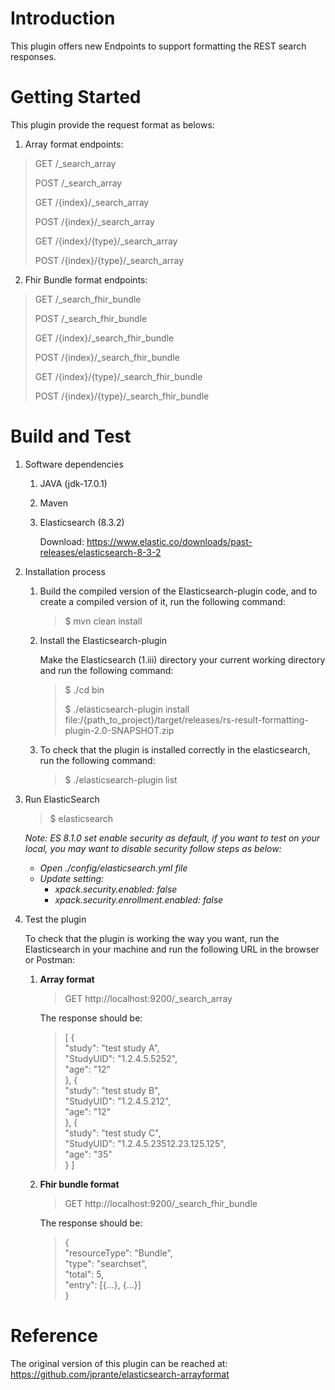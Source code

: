 # Introduction 
This plugin offers new Endpoints to support formatting the REST search responses.

# Getting Started
This plugin provide the request format as belows:

1. Array format endpoints:
> GET /_search_array
>
> POST /_search_array
> 
> GET /{index}/_search_array
> 
> POST /{index}/_search_array
> 
> GET /{index}/{type}/_search_array
>
> POST /{index}/{type}/_search_array

2. Fhir Bundle format endpoints:
> GET /_search_fhir_bundle
>
> POST /_search_fhir_bundle
>
> GET /{index}/_search_fhir_bundle
>
> POST /{index}/_search_fhir_bundle
>
> GET /{index}/{type}/_search_fhir_bundle
>
> POST /{index}/{type}/_search_fhir_bundle
# Build and Test
1. Software dependencies 
   1. JAVA (jdk-17.0.1)
   2. Maven
   3. Elasticsearch (8.3.2) 
      
      Download: https://www.elastic.co/downloads/past-releases/elasticsearch-8-3-2

2. Installation process
   1. Build the compiled version of the Elasticsearch-plugin code, and to create a compiled version of it, run the following command:
      > $ mvn clean install
   2. Install the Elasticsearch-plugin

      Make the Elasticsearch (1.iii) directory your current working directory and run the following command:
      > $ ./cd bin
      > 
      > $ ./elasticsearch-plugin install file:/{path_to_project}/target/releases/rs-result-formatting-plugin-2.0-SNAPSHOT.zip
   3. To check that the plugin is installed correctly in the elasticsearch, run the following command:
      > $ ./elasticsearch-plugin list

3. Run ElasticSearch
      > $ elasticsearch

   _Note: ES 8.1.0 set enable security as default, if you want to test on your local, you may want to disable security follow steps as below:_
   
   - _Open ./config/elasticsearch.yml file_
   - _Update setting:_
     - _xpack.security.enabled: false_ 
     - _xpack.security.enrollment.enabled: false_

4. Test the plugin

   To check that the plugin is working the way you want, run the Elasticsearch in your machine and run the following URL in the browser or Postman:
   
   1. **Array format**
      > GET http://localhost:9200/_search_array
   
      The response should be:
      > [
           {\
         "study": "test study A",\
         "StudyUID": "1.2.4.5.5252",\
         "age": "12"\
         },
         {\
         "study": "test study B",\
         "StudyUID": "1.2.4.5.212",\
         "age": "12"\
         },
         {\
         "study": "test study C",\
         "StudyUID": "1.2.4.5.23512.23.125.125",\
         "age": "35"\
         }
         ]

   2. **Fhir bundle format**
      > GET http://localhost:9200/_search_fhir_bundle

      The response should be:
      > {\
      "resourceType": "Bundle",\
      "type": "searchset",\
      "total": 5,\
      "entry": [{...}, {...}]\
      }
# Reference
The original version of this plugin can be reached at: https://github.com/jprante/elasticsearch-arrayformat